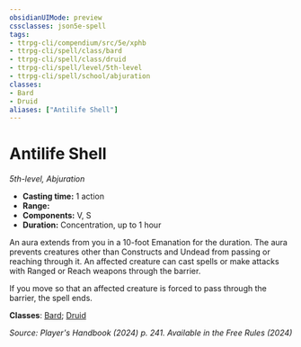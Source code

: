 ```yaml
---
obsidianUIMode: preview
cssclasses: json5e-spell
tags:
- ttrpg-cli/compendium/src/5e/xphb
- ttrpg-cli/spell/class/bard
- ttrpg-cli/spell/class/druid
- ttrpg-cli/spell/level/5th-level
- ttrpg-cli/spell/school/abjuration
classes:
- Bard
- Druid
aliases: ["Antilife Shell"]
---
```

# Antilife Shell
*5th-level, Abjuration*  


- **Casting time:** 1 action
- **Range:** 
- **Components:** V, S
- **Duration:** Concentration, up to 1 hour

An aura extends from you in a 10-foot Emanation for the duration. The aura prevents creatures other than Constructs and Undead from passing or reaching through it. An affected creature can cast spells or make attacks with Ranged or Reach weapons through the barrier.

If you move so that an affected creature is forced to pass through the barrier, the spell ends.

**Classes**: [Bard](list-spells-classes-bard); [Druid](list-spells-classes-druid)

*Source: Player's Handbook (2024) p. 241. Available in the Free Rules (2024)*